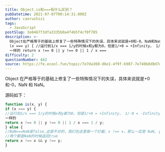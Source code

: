 ```yaml
---
title: Object.is和===有什么区别？
pubDatetime: 2021-07-07T00:14:31.000Z
author: caorushizi
tags:
  - JavaScript
postSlug: 3e0467f3dfa3335b0a4f4b5f4cf0f785
description: >-
  Object在严格等于的基础上修复了一些特殊情况下的失误，具体来说就是+0和-0，NaN和NaN。 源码如下： function is(x, y) { if
  (x === y) { //运行到1/x === 1/y的时候x和y都为0，但是1/+0 = +Infinity， 1/-0 = -Infinity, 是不
  一样的 return x !== 0 || y !== 0 || 1 / x ===
difficulty: 2
questionNumber: 442
source: https://fe.ecool.fun/topic/7e7da360-d6e1-4f9f-b987-7e740b8d8d7e
---
```


Object 在严格等于的基础上修复了一些特殊情况下的失误，具体来说就是+0 和-0，NaN 和 NaN。

源码如下：

```js
function is(x, y) {
if (x === y) {
//运行到1/x === 1/y的时候x和y都为0，但是1/+0 = +Infinity， 1/-0 = -Infinity, 是不
一样的
return x !== 0 || y !== 0 || 1 / x === 1 / y;
} else {
//NaN===NaN是false,这是不对的，我们在这里做一个拦截，x !== x，那么一定是 NaN, y 同理
//两个都是NaN的时候返回true
return x !== x && y !== y;
}

```
